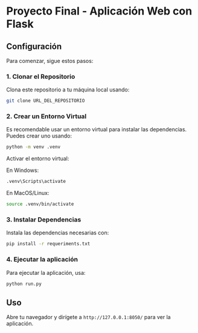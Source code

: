 
# Proyecto Final - Aplicación Web con Flask

## Configuración

Para comenzar, sigue estos pasos:

### 1. Clonar el Repositorio

Clona este repositorio a tu máquina local usando:

```bash
git clone URL_DEL_REPOSITORIO
```

### 2. Crear un Entorno Virtual

Es recomendable usar un entorno virtual para instalar las dependencias. Puedes crear uno usando:

```bash
python -m venv .venv
```

Activar el entorno virtual:

En Windows:
```bash
.venv\Scripts\activate
```

En MacOS/Linux:
```bash
source .venv/bin/activate
```

### 3. Instalar Dependencias

Instala las dependencias necesarias con:

```bash
pip install -r requeriments.txt
```

### 4. Ejecutar la aplicación

Para ejecutar la aplicación, usa:

```bash
python run.py
```

## Uso

Abre tu navegador y dirígete a `http://127.0.0.1:8050/` para ver la aplicación.


